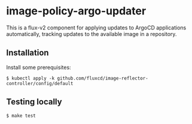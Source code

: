 # image-policy-argo-updater

This is a flux-v2 component for applying updates to ArgoCD applications
automatically, tracking updates to the available image in a repository.

## Installation

Install some prerequisites:

```shell
$ kubectl apply -k github.com/fluxcd/image-reflector-controller/config/default
```

## Testing locally

```shell
$ make test
```
